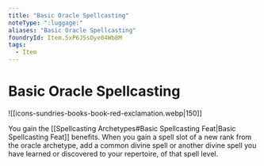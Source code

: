 ```yaml
---
title: "Basic Oracle Spellcasting"
noteType: ":luggage:"
aliases: "Basic Oracle Spellcasting"
foundryId: Item.5xP6J5sOye04Wb8M
tags:
  - Item
---
```


# Basic Oracle Spellcasting
![[icons-sundries-books-book-red-exclamation.webp|150]]

You gain the [[Spellcasting Archetypes#Basic Spellcasting Feat|Basic Spellcasting Feat]] benefits. When you gain a spell slot of a new rank from the oracle archetype, add a common divine spell or another divine spell you have learned or discovered to your repertoire, of that spell level.
